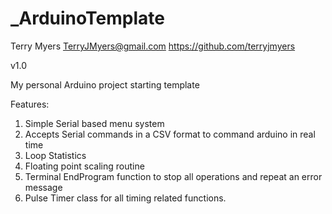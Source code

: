 # _ArduinoTemplate

Terry Myers <TerryJMyers@gmail.com> https://github.com/terryjmyers

v1.0

My personal Arduino project starting template

Features:

1. Simple Serial based menu system
2. Accepts Serial commands in a CSV format to command arduino in real time
3. Loop Statistics
4. Floating point scaling routine
5. Terminal EndProgram function to stop all operations and repeat an error message
6. Pulse Timer class for all timing related functions.
